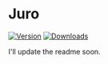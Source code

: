# Juro

[![Version](https://img.shields.io/nuget/v/Httpz.svg?style=for-the-badge&logo=nuget&logoColor=white)](https://nuget.org/packages/Httpz)
[![Downloads](https://img.shields.io/nuget/dt/Httpz.svg?style=for-the-badge&logo=discord&logoColor=white)](https://nuget.org/packages/Httpz)

I'll update the readme soon.